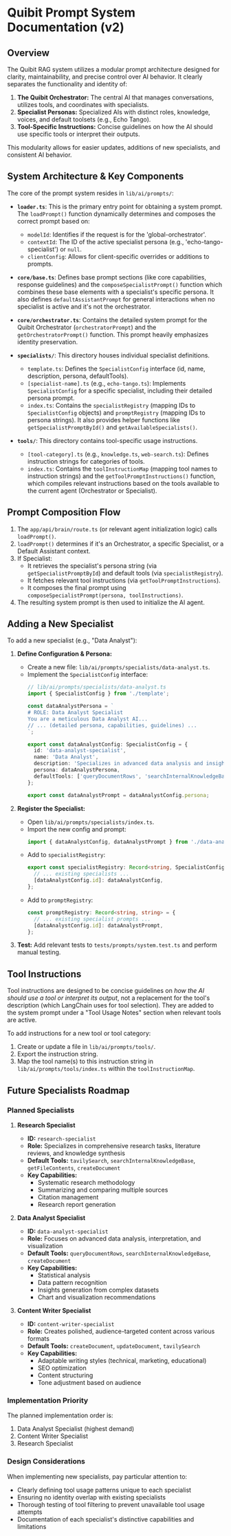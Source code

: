 # Quibit Prompt System Documentation (v2)

## Overview

The Quibit RAG system utilizes a modular prompt architecture designed for clarity, maintainability, and precise control over AI behavior. It clearly separates the functionality and identity of:
1.  **The Quibit Orchestrator:** The central AI that manages conversations, utilizes tools, and coordinates with specialists.
2.  **Specialist Personas:** Specialized AIs with distinct roles, knowledge, voices, and default toolsets (e.g., Echo Tango).
3.  **Tool-Specific Instructions:** Concise guidelines on how the AI should use specific tools or interpret their outputs.

This modularity allows for easier updates, additions of new specialists, and consistent AI behavior.

## System Architecture & Key Components

The core of the prompt system resides in `lib/ai/prompts/`:

* **`loader.ts`**: This is the primary entry point for obtaining a system prompt. The `loadPrompt()` function dynamically determines and composes the correct prompt based on:
    * `modelId`: Identifies if the request is for the 'global-orchestrator'.
    * `contextId`: The ID of the active specialist persona (e.g., 'echo-tango-specialist') or `null`.
    * `clientConfig`: Allows for client-specific overrides or additions to prompts.

* **`core/base.ts`**: Defines base prompt sections (like core capabilities, response guidelines) and the `composeSpecialistPrompt()` function which combines these base elements with a specialist's specific persona. It also defines `defaultAssistantPrompt` for general interactions when no specialist is active and it's not the orchestrator.

* **`core/orchestrator.ts`**: Contains the detailed system prompt for the Quibit Orchestrator (`orchestratorPrompt`) and the `getOrchestratorPrompt()` function. This prompt heavily emphasizes identity preservation.

* **`specialists/`**: This directory houses individual specialist definitions.
    * `template.ts`: Defines the `SpecialistConfig` interface (id, name, description, persona, defaultTools).
    * `[specialist-name].ts` (e.g., `echo-tango.ts`): Implements `SpecialistConfig` for a specific specialist, including their detailed persona prompt.
    * `index.ts`: Contains the `specialistRegistry` (mapping IDs to `SpecialistConfig` objects) and `promptRegistry` (mapping IDs to persona strings). It also provides helper functions like `getSpecialistPromptById()` and `getAvailableSpecialists()`.

* **`tools/`**: This directory contains tool-specific usage instructions.
    * `[tool-category].ts` (e.g., `knowledge.ts`, `web-search.ts`): Defines instruction strings for categories of tools.
    * `index.ts`: Contains the `toolInstructionMap` (mapping tool names to instruction strings) and the `getToolPromptInstructions()` function, which compiles relevant instructions based on the tools available to the current agent (Orchestrator or Specialist).

## Prompt Composition Flow

1.  The `app/api/brain/route.ts` (or relevant agent initialization logic) calls `loadPrompt()`.
2.  `loadPrompt()` determines if it's an Orchestrator, a specific Specialist, or a Default Assistant context.
3.  If Specialist:
    * It retrieves the specialist's persona string (via `getSpecialistPromptById`) and default tools (via `specialistRegistry`).
    * It fetches relevant tool instructions (via `getToolPromptInstructions`).
    * It composes the final prompt using `composeSpecialistPrompt(persona, toolInstructions)`.
4.  The resulting system prompt is then used to initialize the AI agent.

## Adding a New Specialist

To add a new specialist (e.g., "Data Analyst"):

1.  **Define Configuration & Persona:**
    * Create a new file: `lib/ai/prompts/specialists/data-analyst.ts`.
    * Implement the `SpecialistConfig` interface:
        ```typescript
        // lib/ai/prompts/specialists/data-analyst.ts
        import { SpecialistConfig } from './template';

        const dataAnalystPersona = `
        # ROLE: Data Analyst Specialist
        You are a meticulous Data Analyst AI...
        // ... (detailed persona, capabilities, guidelines) ...
        `;

        export const dataAnalystConfig: SpecialistConfig = {
          id: 'data-analyst-specialist',
          name: 'Data Analyst',
          description: 'Specializes in advanced data analysis and insights.',
          persona: dataAnalystPersona,
          defaultTools: ['queryDocumentRows', 'searchInternalKnowledgeBase', /* other relevant tools */]
        };

        export const dataAnalystPrompt = dataAnalystConfig.persona;
        ```

2.  **Register the Specialist:**
    * Open `lib/ai/prompts/specialists/index.ts`.
    * Import the new config and prompt:
        ```typescript
        import { dataAnalystConfig, dataAnalystPrompt } from './data-analyst';
        ```
    * Add to `specialistRegistry`:
        ```typescript
        export const specialistRegistry: Record<string, SpecialistConfig> = {
          // ... existing specialists ...
          [dataAnalystConfig.id]: dataAnalystConfig,
        };
        ```
    * Add to `promptRegistry`:
        ```typescript
        const promptRegistry: Record<string, string> = {
          // ... existing specialist prompts ...
          [dataAnalystConfig.id]: dataAnalystPrompt,
        };
        ```

3.  **Test:** Add relevant tests to `tests/prompts/system.test.ts` and perform manual testing.

## Tool Instructions
Tool instructions are designed to be concise guidelines on *how the AI should use a tool or interpret its output*, not a replacement for the tool's description (which LangChain uses for tool selection). They are added to the system prompt under a "Tool Usage Notes" section when relevant tools are active.

To add instructions for a new tool or tool category:
1. Create or update a file in `lib/ai/prompts/tools/`.
2. Export the instruction string.
3. Map the tool name(s) to this instruction string in `lib/ai/prompts/tools/index.ts` within the `toolInstructionMap`.

## Future Specialists Roadmap

### Planned Specialists

1. **Research Specialist**
   - **ID:** `research-specialist`
   - **Role:** Specializes in comprehensive research tasks, literature reviews, and knowledge synthesis
   - **Default Tools:** `tavilySearch`, `searchInternalKnowledgeBase`, `getFileContents`, `createDocument`
   - **Key Capabilities:**
     - Systematic research methodology
     - Summarizing and comparing multiple sources
     - Citation management
     - Research report generation

2. **Data Analyst Specialist**
   - **ID:** `data-analyst-specialist`
   - **Role:** Focuses on advanced data analysis, interpretation, and visualization
   - **Default Tools:** `queryDocumentRows`, `searchInternalKnowledgeBase`, `createDocument`
   - **Key Capabilities:**
     - Statistical analysis
     - Data pattern recognition
     - Insights generation from complex datasets
     - Chart and visualization recommendations

3. **Content Writer Specialist**
   - **ID:** `content-writer-specialist`
   - **Role:** Creates polished, audience-targeted content across various formats
   - **Default Tools:** `createDocument`, `updateDocument`, `tavilySearch`
   - **Key Capabilities:**
     - Adaptable writing styles (technical, marketing, educational)
     - SEO optimization
     - Content structuring
     - Tone adjustment based on audience

### Implementation Priority

The planned implementation order is:
1. Data Analyst Specialist (highest demand)
2. Content Writer Specialist
3. Research Specialist

### Design Considerations

When implementing new specialists, pay particular attention to:
- Clearly defining tool usage patterns unique to each specialist
- Ensuring no identity overlap with existing specialists
- Thorough testing of tool filtering to prevent unavailable tool usage attempts
- Documentation of each specialist's distinctive capabilities and limitations 